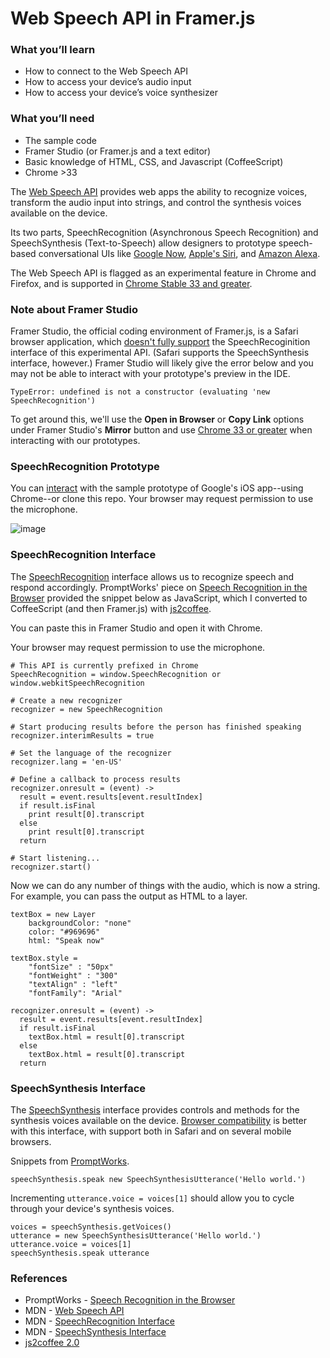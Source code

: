 # Web Speech API in Framer.js

### What you’ll learn
* How to connect to the Web Speech API
* How to access your device’s audio input
* How to access your device’s voice synthesizer

### What you’ll need
* The sample code
* Framer Studio (or Framer.js and a text editor)
* Basic knowledge of HTML, CSS, and Javascript (CoffeeScript)
* Chrome >33

The [Web Speech API](https://developer.mozilla.org/en-US/docs/Web/API/Web_Speech_API) provides web apps the ability to recognize voices, transform the audio input into strings, and control the synthesis voices available on the device.

Its two parts, SpeechRecognition (Asynchronous Speech Recognition) and SpeechSynthesis (Text-to-Speech) allow designers to prototype speech-based conversational UIs like [Google Now](https://www.google.com/search/about/learn-more/now/), [Apple's Siri](http://www.apple.com/ios/siri/), and [Amazon Alexa](https://developer.amazon.com/alexa).

The Web Speech API is flagged as an experimental feature in Chrome and Firefox, and is supported in [Chrome Stable 33 and greater](https://developer.mozilla.org/en-US/docs/Web/API/SpeechRecognition#Browser_compatibility).


### Note about Framer Studio
Framer Studio, the official coding environment of Framer.js, is a Safari browser application, which [doesn't fully support](http://caniuse.com/#feat=speech-recognition) the SpeechRecoginition interface of this experimental API. (Safari supports the SpeechSynthesis interface, however.) Framer Studio will likely give the error below and you may not be able to interact with your prototype's preview in the IDE.

```
TypeError: undefined is not a constructor (evaluating 'new SpeechRecognition')
```

To get around this, we'll use the **Open in Browser** or **Copy Link** options under Framer Studio's **Mirror** button and use [Chrome 33 or greater](https://developer.mozilla.org/en-US/docs/Web/API/SpeechRecognition#Browser_compatibility) when interacting with our prototypes.

### SpeechRecognition Prototype
You can [interact](http://share.framerjs.com/jlralchs6vaz/) with the sample prototype of Google's iOS app--using Chrome--or clone this repo. Your browser may request permission to use the microphone.

 
![image](googlenow-app-framer.gif)

### SpeechRecognition Interface

The [SpeechRecognition](https://developer.mozilla.org/en-US/docs/Web/API/Web_Speech_API) interface allows us to recognize speech and respond accordingly. PromptWorks' piece on [Speech Recognition in the Browser](https://www.promptworks.com/blog/speech-recoginition-in-the-browser?utm_source=codropscollective) provided the snippet below as JavaScript, which I converted to CoffeeScript (and then Framer.js) with [js2coffee](http://js2.coffee/).

You can paste this in Framer Studio and open it with Chrome.

Your browser may request permission to use the microphone.

```
# This API is currently prefixed in Chrome
SpeechRecognition = window.SpeechRecognition or window.webkitSpeechRecognition

# Create a new recognizer
recognizer = new SpeechRecognition

# Start producing results before the person has finished speaking
recognizer.interimResults = true

# Set the language of the recognizer
recognizer.lang = 'en-US'

# Define a callback to process results
recognizer.onresult = (event) ->
  result = event.results[event.resultIndex]
  if result.isFinal
    print result[0].transcript
  else
    print result[0].transcript
  return

# Start listening...
recognizer.start()
```

Now we can do any number of things with the audio, which is now a string. For example, you can pass the output as HTML to a layer.

```
textBox = new Layer
	backgroundColor: "none"
	color: "#969696"
	html: "Speak now"	
	
textBox.style =
	"fontSize" : "50px"
	"fontWeight" : "300"
	"textAlign" : "left"
	"fontFamily": "Arial"	

recognizer.onresult = (event) ->
  result = event.results[event.resultIndex]
  if result.isFinal
    textBox.html = result[0].transcript
  else
    textBox.html = result[0].transcript
  return	
```

### SpeechSynthesis Interface
The [SpeechSynthesis](https://developer.mozilla.org/en-US/docs/Web/API/SpeechSynthesis) interface provides controls and methods for the synthesis voices available on the device. [Browser compatibility](https://developer.mozilla.org/en-US/docs/Web/API/SpeechSynthesis#Browser_compatibility) is better with this interface, with support both in Safari and on several mobile browsers.

Snippets from [PromptWorks](https://www.promptworks.com/blog/speech-recoginition-in-the-browser?utm_source=codropscollective).

```
speechSynthesis.speak new SpeechSynthesisUtterance('Hello world.')
```

Incrementing `utterance.voice = voices[1]` should allow you to cycle through your device's synthesis voices.

```
voices = speechSynthesis.getVoices()
utterance = new SpeechSynthesisUtterance('Hello world.')
utterance.voice = voices[1]
speechSynthesis.speak utterance
```


### References
* PromptWorks - [Speech Recognition in the Browser](https://www.promptworks.com/blog/speech-recoginition-in-the-browser?utm_source=codropscollective)
* MDN - [Web Speech API](https://developer.mozilla.org/en-US/docs/Web/API/Web_Speech_API)
* MDN - [SpeechRecognition Interface](https://developer.mozilla.org/en-US/docs/Web/API/SpeechRecognition)
* MDN - [SpeechSynthesis Interface ](https://developer.mozilla.org/en-US/docs/Web/API/SpeechSynthesis)
* [js2coffee 2.0](http://js2.coffee/)
